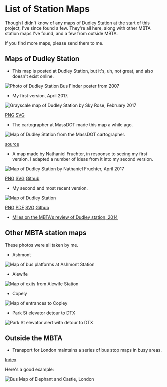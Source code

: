 <link rel="stylesheet" type="text/css" href="/dudley-station-map/style.css"/>

# List of Station Maps

Though I didn't know of any maps of Dudley Station at the start of this project, I've since found a few. They're all here, along with other MBTA station maps I've found, and a few from outside MBTA.

If you find more maps, please send them to me.

## Maps of Dudley Station

* This map is posted at Dudley Station, but it's, uh, not great, and also doesn't exist online.

<img alt="Photo of Dudley Station Bus Finder poster from 2007" src="/dudley-station-map/other_maps/2007_poster.jpg">

* My first version, April 2017.

<img alt="Grayscale map of Dudley Station by Sky Rose, February 2017" src="/dudley-station-map/other_maps/dudley_sky_rose_v1.png">

[PNG]("/dudley-station-map/other_maps/dudley_sky_rose_v1.png") [SVG]("/dudley-station-map/other_maps/dudley_sky_rose_v1.svg")

* The cartographer at MassDOT made this map a while ago.

<img alt="Map of Dudley Station from the MassDOT cartographer." src="/dudley-station-map/other_maps/massdot_cartographer.jpg">

[source](https://twitter.com/stevenbeaucher/status/857605821424951297) 

* A map made by Nathaniel Fruchter, in response to seeing my first version. I adapted a number of ideas from it into my second version.

<img alt="Map of Dudley Station by Nathaniel Fruchter, April 2017" src="/dudley-station-map/other_maps/nhfruchter.png">

[PNG](https://github.com/nhfruchter/dudley-map/raw/master/dudley%20map%2011x17.png) [SVG](https://raw.githubusercontent.com/nhfruchter/dudley-map/master/MBTA%20Dudley.svg) [Github](https://github.com/nhfruchter/dudley-map)

* My second and most recent version.

<img alt="Map of Dudley Station" src="/dudley-station-map/Dudley_Station_Map.png">

[PNG](/Dudley_Station_Map.png) [PDF](/Dudley_Station_Map.pdf) [SVG](/Dudley_Station_Map.svg) [Github](https://github.com/skyqrose/dudley-station-map)

* [Miles on the MBTA's review of Dudley station, 2014](http://milesonthembta.blogspot.com/2014/06/dudley.html)

## Other MBTA station maps

These photos were all taken by me.

* Ashmont

<img alt="Map of bus platforms at Ashmont Station" src="/dudley-station-map/other_maps/Ashmont_Platform_Map.jpg">

* Alewife

<img alt="Map of exits from Alewife Station" src="/dudley-station-map/other_maps/alewife.jpg">

* Copely

<img alt="Map of entrances to Copley" src="/dudley-station-map/other_maps/copley_entrances.jpg">

* Park St elevator detour to DTX

<img alt="Park St elevator alert with detour to DTX" src="/dudley-station-map/other_maps/park_st_elevator_detour.jpg">

## Outside the MBTA

* Transport for London maintains a series of bus stop maps in busy areas.

[Index](https://tfl.gov.uk/maps_/bus-spider-maps)

Here's a good example:

<img alt="Bus Map of Elephant and Castle, London" src="/dudley-station-map/other_maps/Elephant_and_Castle.png">
